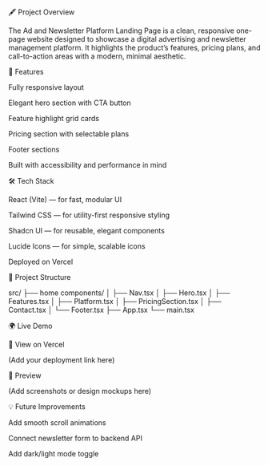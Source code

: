 🖋️ Project Overview

The Ad and Newsletter Platform Landing Page is a clean, responsive one-page website designed to showcase a digital advertising and newsletter management platform.
It highlights the product’s features, pricing plans, and call-to-action areas with a modern, minimal aesthetic.

🚀 Features

Fully responsive layout

Elegant hero section with CTA button

Feature highlight grid cards

Pricing section with selectable plans

Footer sections

Built with accessibility and performance in mind

🛠️ Tech Stack

React (Vite) — for fast, modular UI

Tailwind CSS — for utility-first responsive styling

Shadcn UI — for reusable, elegant components

Lucide Icons — for simple, scalable icons

Deployed on Vercel

🧱 Project Structure

src/
 ├── home components/
 │   ├── Nav.tsx
 │   ├── Hero.tsx
 │   ├── Features.tsx
 │   ├── Platform.tsx
 │   ├── PricingSection.tsx
 │   ├── Contact.tsx
 │   └── Footer.tsx
 ├── App.tsx
 └── main.tsx

🌍 Live Demo

🔗 View on Vercel

 (Add your deployment link here)

📸 Preview

(Add screenshots or design mockups here)

💡 Future Improvements

Add smooth scroll animations

Connect newsletter form to backend API

Add dark/light mode toggle